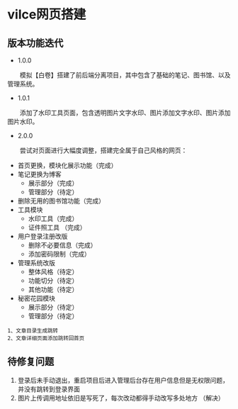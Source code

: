 # vilce网页搭建
## 版本功能迭代
- 1.0.0

&emsp;&emsp;模拟【白卷】搭建了前后端分离项目，其中包含了基础的笔记、图书馆、以及管理系统。
- 1.0.1

&emsp;&emsp;添加了水印工具页面，包含透明图片文字水印、图片添加文字水印、图片添加图片水印。
- 2.0.0

&emsp;&emsp;尝试对页面进行大幅度调整，搭建完全属于自己风格的网页：
- 首页更换，模块化展示功能（完成）
- 笔记更换为博客
  - 展示部分（完成）
  - 管理部分（待定）
- 删除无用的图书馆功能（完成）
- 工具模块
  - 水印工具（完成）
  - 证件照工具 （完成）
- 用户登录注册改版
  - 删除不必要信息（完成）
  - 添加密码限制（完成）
- 管理系统改版
  - 整体风格（待定）
  - 功能切分（待定）
  - 其他功能（待定）
- 秘密花园模块
  - 展示部分（待定）
  - 管理部分（待定）
```$xslt
1、文章目录生成跳转
2、文章详细页面添加跳转回首页
```

## 待修复问题
1. 登录后未手动退出，重启项目后进入管理后台存在用户信息但是无权限问题，并没有跳转到登录界面
2. 图片上传调用地址依旧是写死了，每次改动都得手动改写多处地方 （解决）
